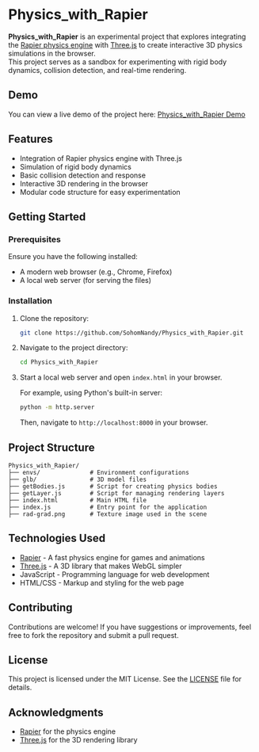 # Physics_with_Rapier

**Physics_with_Rapier** is an experimental project that explores integrating the [Rapier physics engine](https://rapier.rs/) with [Three.js](https://threejs.org/) to create interactive 3D physics simulations in the browser.  
This project serves as a sandbox for experimenting with rigid body dynamics, collision detection, and real-time rendering.

## Demo

You can view a live demo of the project here: [Physics_with_Rapier Demo](https://sohomnandy.github.io/Physics_with_Rapier/)

## Features

- Integration of Rapier physics engine with Three.js
- Simulation of rigid body dynamics
- Basic collision detection and response
- Interactive 3D rendering in the browser
- Modular code structure for easy experimentation

## Getting Started

### Prerequisites

Ensure you have the following installed:

- A modern web browser (e.g., Chrome, Firefox)
- A local web server (for serving the files)

### Installation

1. Clone the repository:
   ```bash
   git clone https://github.com/SohomNandy/Physics_with_Rapier.git
   ```

2. Navigate to the project directory:
   ```bash
   cd Physics_with_Rapier
   ```

3. Start a local web server and open `index.html` in your browser.

   For example, using Python's built-in server:
   ```bash
   python -m http.server
   ```

   Then, navigate to `http://localhost:8000` in your browser.

## Project Structure

```
Physics_with_Rapier/
├── envs/              # Environment configurations
├── glb/               # 3D model files
├── getBodies.js       # Script for creating physics bodies
├── getLayer.js        # Script for managing rendering layers
├── index.html         # Main HTML file
├── index.js           # Entry point for the application
├── rad-grad.png       # Texture image used in the scene
```

## Technologies Used

- [Rapier](https://rapier.rs/) - A fast physics engine for games and animations
- [Three.js](https://threejs.org/) - A 3D library that makes WebGL simpler
- JavaScript - Programming language for web development
- HTML/CSS - Markup and styling for the web page

## Contributing

Contributions are welcome! If you have suggestions or improvements, feel free to fork the repository and submit a pull request.

## License

This project is licensed under the MIT License. See the [LICENSE](LICENSE) file for details.

## Acknowledgments

- [Rapier](https://rapier.rs/) for the physics engine
- [Three.js](https://threejs.org/) for the 3D rendering library
